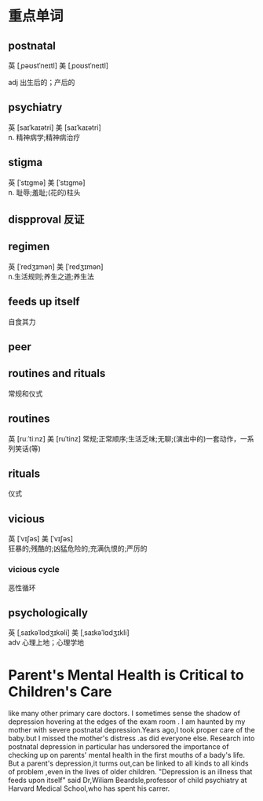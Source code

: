 # 重点单词
## postnatal
 英 [ˌpəʊstˈneɪtl]   美 [ˌpoʊstˈneɪtl]  

adj 出生后的；产后的


## psychiatry

英 [saɪˈkaɪətri]   美 [saɪˈkaɪətri]  
n.
精神病学;精神病治疗

## stigma     
英 [ˈstɪɡmə]   美 [ˈstɪɡmə]  
n.
耻辱;羞耻;(花的)柱头

## dispproval 反证

## regimen
英 [ˈredʒɪmən]   美 [ˈredʒɪmən]  
n.生活规则;养生之道;养生法


## feeds up itself
自食其力


## peer


## routines and rituals  
常规和仪式

## routines
英 [ruːˈtiːnz]   美 [ruˈtinz]  常规;正常顺序;生活乏味;无聊;(演出中的)一套动作，一系列笑话(等)

## rituals
仪式


## vicious 
英 [ˈvɪʃəs]   美 [ˈvɪʃəs]  
狂暴的;残酷的;凶猛危险的;充满仇恨的;严厉的


### vicious cycle
恶性循环


## psychologically
英 [ˌsaɪkəˈlɒdʒɪkəli]   美 [ˌsaɪkəˈlɑdʒɪkli]  
adv 心理上地；心理学地


# Parent's Mental Health is Critical to Children's Care 

 like many other primary care doctors. I sometimes sense  the shadow of depression hovering at the edges of the exam room . 
 I am haunted by my mother with severe postnatal depression.Years ago,I took proper care of the baby.but I  missed the mother's distress .as did everyone else.
 Research  into postnatal depression in particular has undersored the importance of checking up on parents' mental health in the first mouths of a bady's life.
 But a parent's depression,it turms out,can be linked to all kinds to all kinds of problem ,even in the lives of older children.
 "Depression is an illness that  feeds upon itself" said Dr,Wiliam Beardsle,professor of child psychiatry  at Harvard Medical School,who has spent his carrer.









